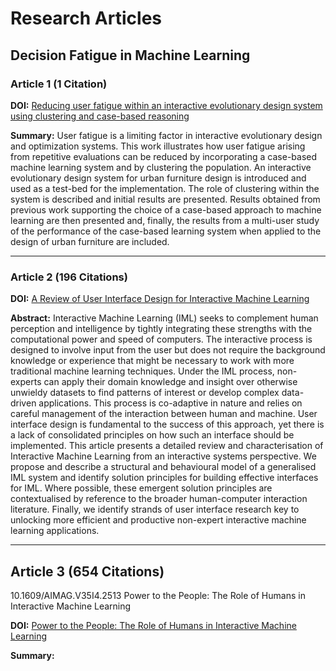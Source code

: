# Research Articles

## Decision Fatigue in Machine Learning

### Article 1 (1 Citation)

**DOI:** [Reducing user fatigue within an interactive evolutionary design system using clustering and case-based reasoning](https://doi.org/10.1080/03052150903081556)

**Summary:** User fatigue is a limiting factor in interactive evolutionary design and optimization systems. This work illustrates how user fatigue arising from repetitive evaluations can be reduced by incorporating a case-based machine learning system and by clustering the population. An interactive evolutionary design system for urban furniture design is introduced and used as a test-bed for the implementation. The role of clustering within the system is described and initial results are presented. Results obtained from previous work supporting the choice of a case-based approach to machine learning are then presented and, finally, the results from a multi-user study of the performance of the case-based learning system when applied to the design of urban furniture are included.

---

### Article 2 (196 Citations)

**DOI:** [A Review of User Interface Design for Interactive Machine Learning](https://doi.org/10.1145/3185517)

**Abstract:** Interactive Machine Learning (IML) seeks to complement human perception and intelligence by tightly integrating these strengths with the computational power and speed of computers. The interactive process is designed to involve input from the user but does not require the background knowledge or experience that might be necessary to work with more traditional machine learning techniques. Under the IML process, non-experts can apply their domain knowledge and insight over otherwise unwieldy datasets to find patterns of interest or develop complex data-driven applications. This process is co-adaptive in nature and relies on careful management of the interaction between human and machine. User interface design is fundamental to the success of this approach, yet there is a lack of consolidated principles on how such an interface should be implemented. This article presents a detailed review and characterisation of Interactive Machine Learning from an interactive systems perspective. We propose and describe a structural and behavioural model of a generalised IML system and identify solution principles for building effective interfaces for IML. Where possible, these emergent solution principles are contextualised by reference to the broader human-computer interaction literature. Finally, we identify strands of user interface research key to unlocking more efficient and productive non-expert interactive machine learning applications.


---

## Article 3 (654 Citations)

10.1609/AIMAG.V35I4.2513
Power to the People: The Role of Humans in Interactive Machine Learning

**DOI:** [Power to the People: The Role of Humans in Interactive Machine Learning](https://doi.org/10.1609/AIMAG.V35I4.2513)

**Summary:** 


<!-- Add more articles in the same format -->